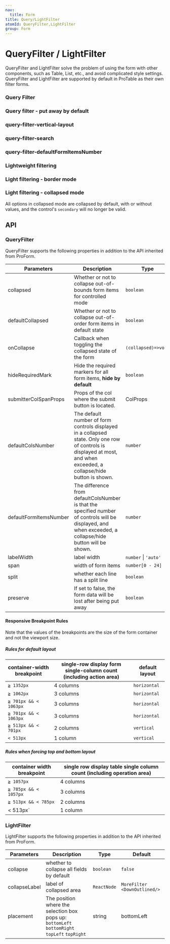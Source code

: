 ```yaml
---
nav:
  title: Form
title: Query/LightFilter
atomId: QueryFilter,LightFilter
group: Form
---
```


# QueryFilter / LightFilter

QueryFilter and LightFilter solve the problem of using the form with other components, such as Table, List, etc., and avoid complicated style settings. QueryFilter and LightFilter are supported by default in ProTable as their own filter forms.

### Query Filter

<code src="../../../../demos/form/QueryFilter/query-filter.tsx" ></code>

### Query filter - put away by default

<code src="../../../../demos/form/QueryFilter/query-filter-collapsed.tsx" ></code>

### query-filter-vertical-layout

<code src="../../../../demos/form/QueryFilter/query-filter-vertical.tsx" ></code>

### query-filter-search

<code src="../../../../demos/form/QueryFilter/search-filter.tsx" background="var(--main-bg-color)" ></code>

### query-filter-defaultFormItemsNumber

<code src="../../../../demos/form/QueryFilter/query-filter-defaultFormItemsNumber.tsx" background="var(--main-bg-color)"></code>

### Lightweight filtering

<code src="../../../../demos/form/QueryFilter/light-filter.tsx" ></code>

### Light filtering - border mode

<code src="../../../../demos/form/QueryFilter/light-filter-bordered.tsx" ></code>

### Light filtering - collapsed mode

All options in collapsed mode are collapsed by default, with or without values, and the control's `secondary` will no longer be valid.

<code src="../../../../demos/form/QueryFilter/light-filter-collapse.tsx" ></code>

## API

### QueryFilter

QueryFilter supports the following properties in addition to the API inherited from ProForm.

| Parameters             | Description                                                                                                                                                            | Type                 | Default |
| ---------------------- | ---------------------------------------------------------------------------------------------------------------------------------------------------------------------- | -------------------- | ------- |
| collapsed              | Whether or not to collapse out-of-bounds form items for controlled mode                                                                                                | `boolean`            | -       |
| defaultCollapsed       | Whether or not to collapse out-of-order form items in default state                                                                                                    | `boolean`            | true    |
| onCollapse             | Callback when toggling the collapsed state of the form                                                                                                                 | `(collapsed)=>void`  | -       |
| hideRequiredMark       | Hide the required markers for all form items, **hide by default**                                                                                                      | `boolean`            | true    |
| submitterColSpanProps  | Props of the col where the submit button is located.                                                                                                                   | ColProps             | -       |
| defaultColsNumber      | The default number of form controls displayed in a collapsed state. Only one row of controls is displayed at most, and when exceeded, a collapse/hide button is shown. | `number`             | -       |
| defaultFormItemsNumber | The difference from defaultColsNumber is that the specified number of controls will be displayed, and when exceeded, a collapse/hide button will be shown.             | `number`             | -       |
| labelWidth             | label width                                                                                                                                                            | `number` \| `'auto'` | `98`    |
| span                   | width of form items                                                                                                                                                    | `number[0 - 24]`     | -       |
| split                  | whether each line has a split line                                                                                                                                     | `boolean`            | -       |
| preserve               | If set to false, the form data will be lost after being put away                                                                                                       | `boolean`            | true    |

#### Responsive Breakpoint Rules

Note that the values of the breakpoints are the size of the form container and not the viewport size.

##### Rules for default layout

| container-width breakpoint | single-row display form single-column count (including action area) | default layout |
| -------------------------- | ------------------------------------------------------------------- | -------------- |
| `≧ 1352px`                 | 4 columns                                                           | `horizontal`   |
| `≧ 1062px`                 | 3 columns                                                           | `horizontal`   |
| `≧ 701px && < 1063px`      | 3 columns                                                           | `horizontal`   |
| `≧ 701px && < 1063px`      | 3 columns                                                           | `horizontal`   |
| `≧ 513px && < 701px`       | 2 columns                                                           | `vertical`     |
| `< 513px`                  | 1 column                                                            | `vertical`     |

##### Rules when forcing top and bottom layout

| container width breakpoint | single row display table single column count (including operation area) |
| -------------------------- | ----------------------------------------------------------------------- |
| `≧ 1057px`                 | 4 columns                                                               |
| `≧ 785px && < 1057px`      | 3 columns                                                               |
| `≧ 513px && < 785px`       | 2 columns                                                               |
| < 513px\`                  | 1 column                                                                |

### LightFilter

LightFilter supports the following properties in addition to the API inherited from ProForm.

| Parameters    | Description                                                                                   | Type        | Default                      |
| ------------- | --------------------------------------------------------------------------------------------- | ----------- | ---------------------------- |
| collapse      | whether to collapse all fields by default                                                     | `boolean`   | `false`                      |
| collapseLabel | label of collapsed area                                                                       | `ReactNode` | `MoreFilter <DownOutlined/>` |
| placement     | The position where the selection box pops up: `bottomLeft` `bottomRight` `topLeft` `topRight` | string      | bottomLeft                   |
